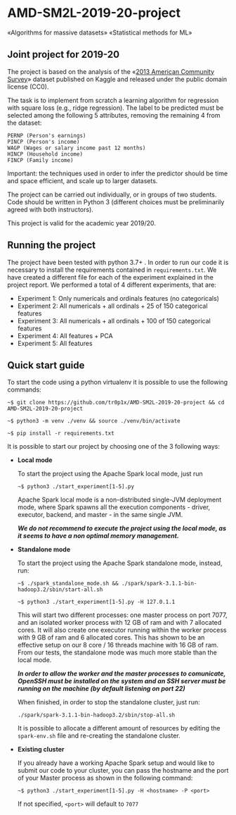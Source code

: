 # AMD-SM2L-2019-20-project

«Algorithms for massive datasets»
«Statistical methods for ML»

## Joint project for 2019-20

The project is based on the analysis of the «[2013 American Community Survey](https://www.kaggle.com/census/2013-american-community-survey)» dataset published on Kaggle and released under the public domain license (CC0).

The task is to implement from scratch a learning algorithm for regression with square loss (e.g., ridge regression). The label to be predicted must be selected among the following 5 attributes, removing the remaining 4 from the dataset:

    PERNP (Person's earnings)
    PINCP (Person's income)
    WAGP (Wages or salary income past 12 months)
    HINCP (Household income)
    FINCP (Family income)

Important: the techniques used in order to infer the predictor should be time and space efficient, and scale up to larger datasets.

The project can be carried out individually, or in groups of two students. Code should be written in Python 3 (different choices must be preliminarily agreed with both instructors).

This project is valid for the academic year 2019/20.

## Running the project

The project have been tested with python 3.7+ . In order to run our code it is
necessary to install the requirements contained in `requirements.txt`. 
We have created a different file for each of the experiment explained in the
project report. We performed a total of 4 different experiments, that are:

- Experiment 1: Only numericals and ordinals features (no categoricals)
- Experiment 2: All numericals + all ordinals + 25 of 150 categorical features
- Experiment 3: All numericals + all ordinals + 100 of 150 categorical features
- Experiment 4: All features + PCA
- Experiment 5: All features

## Quick start guide

To start the code using a python virtualenv it is possible to use the following
commands:

`~$ git clone https://github.com/tr0p1x/AMD-SM2L-2019-20-project && cd AMD-SM2L-2019-20-project`

`~$ python3 -m venv ./venv && source ./venv/bin/activate`

`~$ pip install -r requirements.txt`

It is possible to start our project by choosing one of the 3 following ways:

- **Local mode**

  To start the project using the Apache Spark local mode, just run

  `~$ python3 ./start_experiment[1-5].py`

  Apache Spark local mode is a non-distributed single-JVM deployment mode, where Spark spawns all the execution components - driver, executor, backend, and master - in the same single JVM.

  ***We do not recommend to execute the project using the local mode, as it seems to have a non optimal memory management.***

- **Standalone mode**

  To start the project using the Apache Spark standalone mode, instead, run:

  `~$ ./spark_standalone_mode.sh && ./spark/spark-3.1.1-bin-hadoop3.2/sbin/start-all.sh`

  `~$ python3 ./start_experiment[1-5].py -H 127.0.1.1`


  This will start two different processes: one master process on port 7077, and an isolated worker process with 12 GB of ram and with 7 allocated cores. It will also create one executor running within the worker process with 9 GB of ram and 6 allocated cores.
  This has shown to be an effective setup on our 8 core / 16 threads machine with 16 GB of ram. 
  From our tests, the standalone mode was much more stable than the local mode.

  ***In order to allow the worker and the master processes to comunicate, OpenSSH must be installed on the system and an SSH server must be running on the machine (by default listening on port 22)***
  
  When finished, in order to stop the standalone cluster, just run: 

  `./spark/spark-3.1.1-bin-hadoop3.2/sbin/stop-all.sh`

  It is possible to allocate a different amount of resources by editing the `spark-env.sh` file and re-creating the standalone cluster.

- **Existing cluster**

  If you already have a working Apache Spark setup and would like to submit our code to your cluster, you can pass the hostname and the port of your Master process as shown in the following command:
  
  `~$ python3 ./start_experiment[1-5].py -H <hostname> -P <port>`
  
  If not specified, `<port>` will default to `7077`
